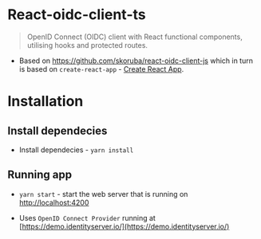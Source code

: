 # React-oidc-client-ts

> OpenID Connect (OIDC) client with React functional components, utilising hooks and protected routes.

- Based on https://github.com/skoruba/react-oidc-client-js  which in turn is based on `create-react-app` - [Create React App](https://github.com/facebook/create-react-app).

# Installation

## Install dependecies

- Install dependecies - `yarn install`

## Running app

- `yarn start` - start the web server that is running on [http://localhost:4200](http://localhost:4200)

- Uses `OpenID Connect Provider` running at [https://demo.identityserver.io/](https://demo.identityserver.io/)
